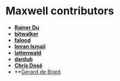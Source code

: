 Maxwell contributors
============================================

* **[Rainer Du](https://github.com/secretworry)**
* **[bitwalker](https://github.com/bitwalker)**
* **[falood](https://github.com/falood)**
* **[Imran Ismail](https://github.com/imranismail)**
* **[lattenwald](https://github.com/lattenwald)**
* **[dardub](https://github.com/dardub)**
* **[Chris Dosé](https://github.com/doughsay)**
* **[Gerard de Bried](https://github.com/smeevil)